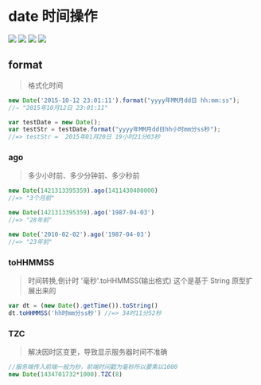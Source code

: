 # date 时间操作

[![](https://img.shields.io/github/issues/jaywcjlove/date.js.svg)](https://github.com/jaywcjlove/date.js/issues) [![](https://img.shields.io/github/forks/jaywcjlove/date.js.svg)](https://github.com/jaywcjlove/date.js/network) [![](https://img.shields.io/github/stars/jaywcjlove/date.js.svg)](https://github.com/jaywcjlove/date.js/stargazers) [![](https://img.shields.io/github/release/jaywcjlove/date.js.svg)](https://github.com/jaywcjlove/date.js/releases)

## format

> 格式化时间

```js
new Date('2015-10-12 23:01:11').format("yyyy年MM月dd日 hh:mm:ss");
//⇒ "2015年10月12日 23:01:11"

var testDate = new Date(); 
var testStr = testDate.format("yyyy年MM月dd日hh小时mm分ss秒"); 
//=> testStr =  2015年01月20日 19小时21分03秒
```


### ago

> 多少小时前、多少分钟前、多少秒前

```js
new Date(1421313395359).ago(1411430400000)
//=> "3个月前"

new Date(1421313395359).ago('1987-04-03')
//=> "28年前"

new Date('2010-02-02').ago('1987-04-03')
//=> "23年前"
```

### toHHMMSS

> 时间转换,倒计时  '毫秒'.toHHMMSS(输出格式)
> 这个是基于 String 原型扩展出来的

```js
var dt = (new Date().getTime()).toString()
dt.toHHMMSS('hh时mm分ss秒') //=> 34时11分52秒
```

### TZC

> 解决因时区变更，导致显示服务器时间不准确


```js
//服务端传入前端一般为秒，前端时间戳为毫秒所以要乘以1000
new Date(1434701732*1000).TZC(8)
```
